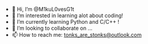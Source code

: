 - 👋 Hi, I’m @M1kuL0vesG1t
- 👀 I’m interested in learning alot about coding!
- 🌱 I’m currently learning Python and C/C++ !
- 💞️ I’m looking to collaborate on ...
- 📫 How to reach me: tonks_are_stonks@outlook.com

<!---
M1kuL0vesG1t/M1kuL0vesG1t is a ✨ special ✨ repository because its `README.md` (this file) appears on your GitHub profile.
You can click the Preview link to take a look at your changes.
--->
